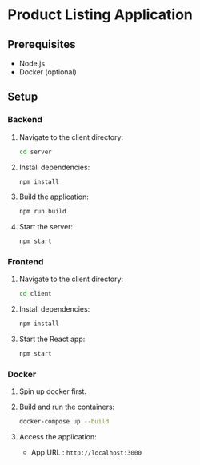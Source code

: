 # Product Listing Application

## Prerequisites

- Node.js
- Docker (optional)

## Setup

### Backend

1. Navigate to the client directory:

   ```bash
   cd server
   ```

2. Install dependencies:
   ```bash
   npm install
   ```
3. Build the application:
   ```bash
   npm run build
   ```
4. Start the server:
   ```bash
   npm start
   ```

### Frontend

1. Navigate to the client directory:
   ```bash
   cd client
   ```
2. Install dependencies:
   ```bash
   npm install
   ```
3. Start the React app:
   ```bash
   npm start
   ```

### Docker

1. Spin up docker first.

2. Build and run the containers:

   ```bash
   docker-compose up --build
   ```

3. Access the application:
   - App URL : `http://localhost:3000`

